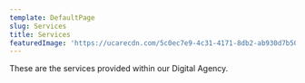 ```yaml
---
template: DefaultPage
slug: Services
title: Services
featuredImage: 'https://ucarecdn.com/5c0ec7e9-4c31-4171-8db2-ab930d7b50b5/'
---
```

These are the services provided within our Digital Agency.
